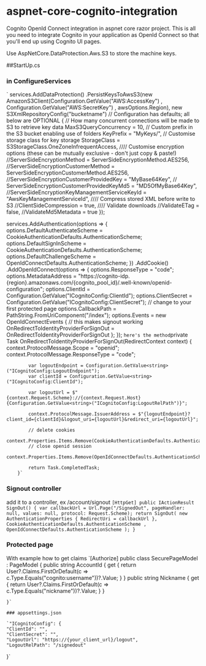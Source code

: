 # aspnet-core-cognito-integration
Cognito OpenId Connect integration in aspnet core razor project. This is all you need to integrate Cognito in your application as OpenId Connect so that you'll end up using Cognito UI pages. 

Use AspNetCore.DataProtection.Aws.S3 to store the machine keys.

##StartUp.cs

### in ConfigureServices
`
services.AddDataProtection()
            .PersistKeysToAwsS3(new AmazonS3Client(Configuration.GetValue<string>("AWS:AccessKey")
                , Configuration.GetValue<string>("AWS:SecretKey")
                , awsOptions.Region), new S3XmlRepositoryConfig("bucketname")
                // Configuration has defaults; all below are OPTIONAL
                {
                    // How many concurrent connections will be made to S3 to retrieve key data
                    MaxS3QueryConcurrency = 10,
                    // Custom prefix in the S3 bucket enabling use of folders
                    KeyPrefix = "MyKeys/",
                    // Customise storage class for key storage
                    StorageClass = S3StorageClass.OneZoneInfrequentAccess,
                    //// Customise encryption options (these can be mutually exclusive - don't just copy & paste!)
                    //ServerSideEncryptionMethod = ServerSideEncryptionMethod.AES256,
                    //ServerSideEncryptionCustomerMethod = ServerSideEncryptionCustomerMethod.AES256,
                    //ServerSideEncryptionCustomerProvidedKey = "MyBase64Key",
                    // ServerSideEncryptionCustomerProvidedKeyMd5 = "MD5OfMyBase64Key",
                    //ServerSideEncryptionKeyManagementServiceKeyId = "AwsKeyManagementServiceId",
                    //// Compress stored XML before write to S3
                    //ClientSideCompression = true,
                    //// Validate downloads
                    //ValidateETag = false,
                    //ValidateMd5Metadata = true
                });
                
services.AddAuthentication(options =>
            {
                options.DefaultAuthenticateScheme = CookieAuthenticationDefaults.AuthenticationScheme;
                options.DefaultSignInScheme = CookieAuthenticationDefaults.AuthenticationScheme;
                options.DefaultChallengeScheme = OpenIdConnectDefaults.AuthenticationScheme;
            })
            .AddCookie()
            .AddOpenIdConnect(options =>
            {
                options.ResponseType = "code";
                options.MetadataAddress = "https://cognito-idp.{region}.amazonaws.com/{cognito_pool_id}/.well-known/openid-configuration";
                options.ClientId = Configuration.GetValue<string>("ICognitoConfig:ClientId");
                options.ClientSecret = Configuration.GetValue<string>("ICognitoConfig:ClientSecret");
                // change to your first protected page
                options.CallbackPath = PathString.FromUriComponent("/index");
                options.Events = new OpenIdConnectEvents
                {
                    // this makes signout working
                    OnRedirectToIdentityProviderForSignOut = OnRedirectToIdentityProviderForSignOut
                };
            });
`
here's the method
`private Task OnRedirectToIdentityProviderForSignOut(RedirectContext context)
        {
            context.ProtocolMessage.Scope = "openid";
            context.ProtocolMessage.ResponseType = "code";

            var logoutEndpoint = Configuration.GetValue<string>("ICognitoConfig:LogoutEndpoint");
            var clientId = Configuration.GetValue<string>("ICognitoConfig:ClientId");

            var logoutUrl = $"{context.Request.Scheme}://{context.Request.Host}{Configuration.GetValue<string>("ICognitoConfig:LogoutRelPath")}";

            context.ProtocolMessage.IssuerAddress = $"{logoutEndpoint}?client_id={clientId}&logout_uri={logoutUrl}&redirect_uri={logoutUrl}";

            // delete cookies
            context.Properties.Items.Remove(CookieAuthenticationDefaults.AuthenticationScheme);
            // close openid session
            context.Properties.Items.Remove(OpenIdConnectDefaults.AuthenticationScheme);

            return Task.CompletedTask;
        }`
        
### Signout controller
add it to a controller, ex /account/signout
`[HttpGet]
        public IActionResult SignOut()
        {
                        var callbackUrl = Url.Page("/SignedOut", pageHandler: null, values: null, protocol: Request.Scheme);
            return SignOut(
                new AuthenticationProperties { RedirectUri = callbackUrl },
                CookieAuthenticationDefaults.AuthenticationScheme
            , OpenIdConnectDefaults.AuthenticationScheme
            );
        }`
### Protected page
With example how to get claims
`[Authorize]
    public class SecurePageModel : PageModel
    {
        public string AccountId
        {
            get
            {
                return User?.Claims.FirstOrDefault(c => c.Type.Equals("cognito:username"))?.Value;
            }
        }
        public string Nickname { get { return User?.Claims.FirstOrDefault(c => c.Type.Equals("nickname"))?.Value; } }

    }`
    
    ### appsettings.json
    
    `"ICognitoConfig": {
    "ClientId": "",
    "ClientSecret": "",
    "LogoutUrl": "https://{your_client_url}/logout",
    "LogoutRelPath": "/signedout"
  }`
